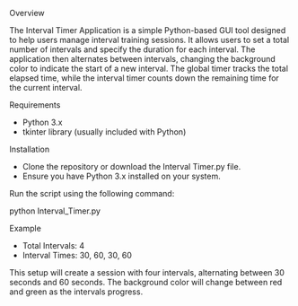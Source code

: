 Overview

The Interval Timer Application is a simple Python-based GUI tool designed to help users manage interval training sessions. It allows users to set a total number of intervals and specify the duration for each interval. The application then alternates between intervals, changing the background color to indicate the start of a new interval. The global timer tracks the total elapsed time, while the interval timer counts down the remaining time for the current interval.

Requirements

- Python 3.x
- tkinter library (usually included with Python)

Installation

- Clone the repository or download the Interval Timer.py file.
- Ensure you have Python 3.x installed on your system.

Run the script using the following command:

python Interval_Timer.py

Example

- Total Intervals: 4
- Interval Times: 30, 60, 30, 60

This setup will create a session with four intervals, alternating between 30 seconds and 60 seconds. The background color will change between red and green as the intervals progress.


